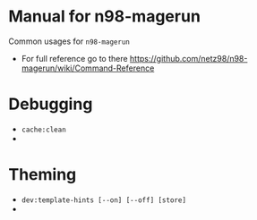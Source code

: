 Manual for n98-magerun
=======================

Common usages for ``n98-magerun``

* For full reference go to there https://github.com/netz98/n98-magerun/wiki/Command-Reference

Debugging
=========

- ``cache:clean``
- 


Theming
=======

- ``dev:template-hints [--on] [--off] [store]``
- 